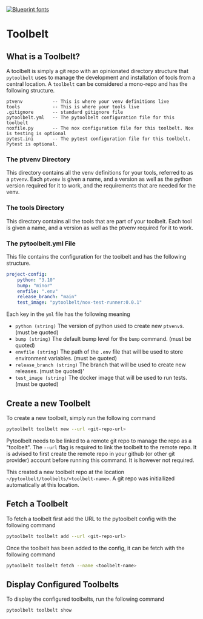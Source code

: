 [![Blueprint fonts](https://see.fontimg.com/api/renderfont4/BWWo5/eyJyIjoiZnMiLCJoIjo4NywidyI6MTAwMCwiZnMiOjg3LCJmZ2MiOiIjMUNBN0ZGIiwiYmdjIjoiI0ZGRkZGRiIsInQiOjF9/UHl0b29sYmVsdA/typo-draft-demo.png)](https://www.fontspace.com/category/blueprint)

# Toolbelt

## What is a Toolbelt?
A toolbelt is simply a git repo with an opinionated directory structure that `pytoolbelt` uses to manage 
the development and installation of tools from a central location. A `toolbelt` can be considered a mono-repo and has the following structure.

```
ptvenv           -- This is where your venv definitions live
tools            -- This is where your tools live
.gitignore       -- standard gitignore file
pytoolbelt.yml   -- The pytoolbelt configuration file for this toolbelt
noxfile.py       -- The nox configuration file for this toolbelt. Nox is testing is optional
pytest.ini       -- The pytest configuration file for this toolbelt. Pytest is optional. 
```

### The ptvenv Directory
This directory contains all the venv definitions for your tools, referred to as a `ptvenv`. Each `ptvenv` is given a name, and a version as well as the python version required for it to work, 
and the requirements that are needed for the venv.

### The tools Directory
This directory contains all the tools that are part of your toolbelt. Each tool is given a name, and a version as well as the ptvenv required for it to work.

### The pytoolbelt.yml File
This file contains the configuration for the toolbelt and has the following structure.


```yaml
project-config:
    python: "3.10"
    bump: "minor"
    envfile: ".env"
    release_branch: "main"
    test_image: "pytoolbelt/nox-test-runner:0.0.1"
```

Each key in the `yml` file has the following meaning
- `python (string)` The version of python used to create new `ptvenv`s. (must be quoted)
- `bump (string)` The default bump level for the `bump` command. (must be quoted)
- `envfile (string)` The path of the `.env` file that will be used to store environment variables. (must be quoted)
- `release_branch (string)` The branch that will be used to create new releases. (must be quoted)'
- `test_image (string)` The docker image that will be used to run tests. (must be quoted)

## Create a new Toolbelt
To create a new toolbelt, simply run the following command 
```bash
pytoolbelt toolbelt new --url <git-repo-url>
```
Pytoolbelt needs to be linked to a remote git repo to manage the repo as a "toolbelt". The `--url` flag is required to link the toolbelt to the remote repo.
It is advised to first create the remote repo in your github (or other git provider) account before running this command. It is however not required.

This created a new toolbelt repo at the location `~/pytoolbelt/toolbelts/<toolbelt-name>`. A git repo was initiallized automatically at this location.


## Fetch a Toolbelt
To fetch a toolbelt first add the URL to the pytoolbelt config with the following command
```bash
pytoolbelt toolbelt add --url <git-repo-url>
```

Once the toolbelt has been added to the config, it can be fetch with the following command
```bash
pytoolbelt toolbelt fetch --name <toolbelt-name>
```

## Display Configured Toolbelts
To display the configured toolbelts, run the following command
```bash
pytoolbelt toolbelt show
```

